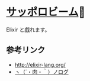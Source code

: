 # [サッポロビーム](https://github.com/sapporo-beam):high_brightness:

Elixir と戯れます。

参考リンク
----
- <http://elixir-lang.org/>
- [ヽ（´・肉・｀）ノログ](http://niku.name/articles/)
